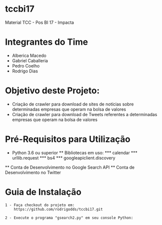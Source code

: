 # tccbi17
Material TCC - Pos BI 17 - Impacta

# Integrantes do Time
* Alberica Macedo
* Gabriel Caballeria
* Pedro Coelho
* Rodrigo Dias

# Objetivo deste Projeto:
* Criação de crawler para download de sites de notícias sobre determinadas empresas que operam na bolsa de valores
* Criação de crawler para download de Tweets referentes a determinadas empresas que operam na bolsa de valores

# Pré-Requisitos para Utilização
* Python 3.6 ou superior
** Bibliotecas em uso:
*** calendar
*** urllib.request
*** bs4
*** googleapiclient.discovery
			
** Conta de Desenvolvimento no Google Search API
** Conta de Desenvolvimento no Twitter
	
# Guia de Instalação
	1 - Faça checkout do projeto em:
		https://github.com/rodrigodds/tccbi17.git
		
	2 - Execute o programa "gsearch2.py" em seu console Python:
			